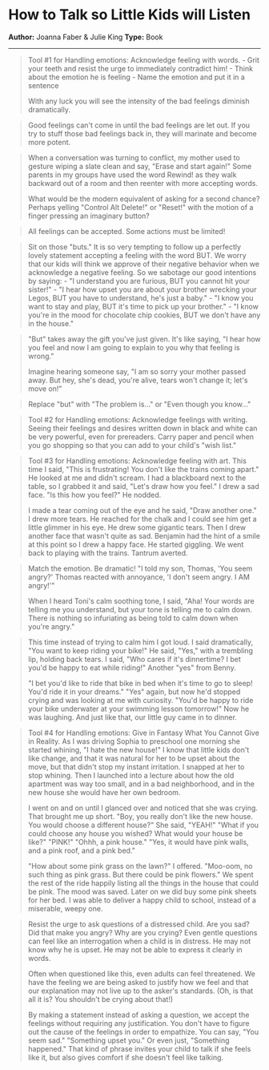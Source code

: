 # How to Talk so Little Kids will Listen

**Author:** Joanna Faber & Julie King
**Type:** Book

---

> Tool #1 for Handling emotions: Acknowledge feeling with words. - Grit your teeth and resist the urge to immediately contradict him! - Think about the emotion he is feeling - Name the emotion and put it in a sentence
> 
> With any luck you will see the intensity of the bad feelings diminish dramatically.

> Good feelings can't come in until the bad feelings are let out. If you try to stuff those bad feelings back in, they will marinate and become more potent.

> When a conversation was turning to conflict, my mother used to gesture wiping a slate clean and say, "Erase and start again!" Some parents in my groups have used the word Rewind! as they walk backward out of a room and then reenter with more accepting words.
> 
> What would be the modern equivalent of asking for a second chance? Perhaps yelling "Control Alt Delete!" or "Reset!" with the motion of a finger pressing an imaginary button?

> All feelings can be accepted. Some actions must be limited!

> Sit on those "buts." It is so very tempting to follow up a perfectly lovely statement accepting a feeling with the word BUT. We worry that our kids will think we approve of their negative behavior when we acknowledge a negative feeling. So we sabotage our good intentions by saying: - "I understand you are furious, BUT you cannot hit your sister!" - "I hear how upset you are about your brother wrecking your Legos, BUT you have to understand, he's just a baby." - "I know you want to stay and play, BUT it's time to pick up your brother." - "I know you're in the mood for chocolate chip cookies, BUT we don't have any in the house."

> "But" takes away the gift you've just given. It's like saying, "I hear how you feel and now I am going to explain to you why that feeling is wrong."
> 
> Imagine hearing someone say, "I am so sorry your mother passed away. But hey, she's dead, you're alive, tears won't change it; let's move on!"

> Replace "but" with "The problem is…" or "Even though you know…"

> Tool #2 for Handling emotions: Acknowledge feelings with writing. Seeing their feelings and desires written down in black and white can be very powerful, even for prereaders. Carry paper and pencil when you go shopping so that you can add to your child's "wish list."

> Tool #3 for Handling emotions: Acknowledge feeling with art. This time I said, "This is frustrating! You don't like the trains coming apart." He looked at me and didn't scream. I had a blackboard next to the table, so I grabbed it and said, "Let's draw how you feel." I drew a sad face. "Is this how you feel?" He nodded.
> 
> I made a tear coming out of the eye and he said, "Draw another one." I drew more tears. He reached for the chalk and I could see him get a little glimmer in his eye. He drew some gigantic tears. Then I drew another face that wasn't quite as sad. Benjamin had the hint of a smile at this point so I drew a happy face. He started giggling. We went back to playing with the trains. Tantrum averted.

> Match the emotion. Be dramatic! "I told my son, Thomas, 'You seem angry?' Thomas reacted with annoyance, 'I don't seem angry. I AM angry!'"
> 
> When I heard Toni's calm soothing tone, I said, "Aha! Your words are telling me you understand, but your tone is telling me to calm down. There is nothing so infuriating as being told to calm down when you're angry."

> This time instead of trying to calm him I got loud. I said dramatically, "You want to keep riding your bike!" He said, "Yes," with a trembling lip, holding back tears. I said, "Who cares if it's dinnertime? I bet you'd be happy to eat while riding!" Another "yes" from Benny.
> 
> "I bet you'd like to ride that bike in bed when it's time to go to sleep! You'd ride it in your dreams." "Yes" again, but now he'd stopped crying and was looking at me with curiosity. "You'd be happy to ride your bike underwater at your swimming lesson tomorrow!" Now he was laughing. And just like that, our little guy came in to dinner.

> Tool #4 for Handling emotions: Give in Fantasy What You Cannot Give in Reality. As I was driving Sophia to preschool one morning she started whining, "I hate the new house!" I know that little kids don't like change, and that it was natural for her to be upset about the move, but that didn't stop my instant irritation. I snapped at her to stop whining. Then I launched into a lecture about how the old apartment was way too small, and in a bad neighborhood, and in the new house she would have her own bedroom.
> 
> I went on and on until I glanced over and noticed that she was crying. That brought me up short. "Boy, you really don't like the new house. You would choose a different house?" She said, "YEAH!" "What if you could choose any house you wished? What would your house be like?" "PINK!" "Ohhh, a pink house." "Yes, it would have pink walls, and a pink roof, and a pink bed."
> 
> "How about some pink grass on the lawn?" I offered. "Moo-oom, no such thing as pink grass. But there could be pink flowers." We spent the rest of the ride happily listing all the things in the house that could be pink. The mood was saved. Later on we did buy some pink sheets for her bed. I was able to deliver a happy child to school, instead of a miserable, weepy one.

> Resist the urge to ask questions of a distressed child. Are you sad? Did that make you angry? Why are you crying? Even gentle questions can feel like an interrogation when a child is in distress. He may not know why he is upset. He may not be able to express it clearly in words.
> 
> Often when questioned like this, even adults can feel threatened. We have the feeling we are being asked to justify how we feel and that our explanation may not live up to the asker's standards. (Oh, is that all it is? You shouldn't be crying about that!)
> 
> By making a statement instead of asking a question, we accept the feelings without requiring any justification. You don't have to figure out the cause of the feelings in order to empathize. You can say, "You seem sad." "Something upset you." Or even just, "Something happened." That kind of phrase invites your child to talk if she feels like it, but also gives comfort if she doesn't feel like talking.
